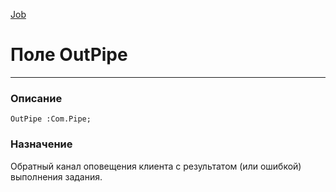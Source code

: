 ﻿---
Link: .Job.@OutPipe
---

[Job](Default)

# Поле OutPipe
---

### Описание

    OutPipe :Com.Pipe;

### Назначение

Обратный канал оповещения клиента с результатом (или ошибкой) выполнения задания.

